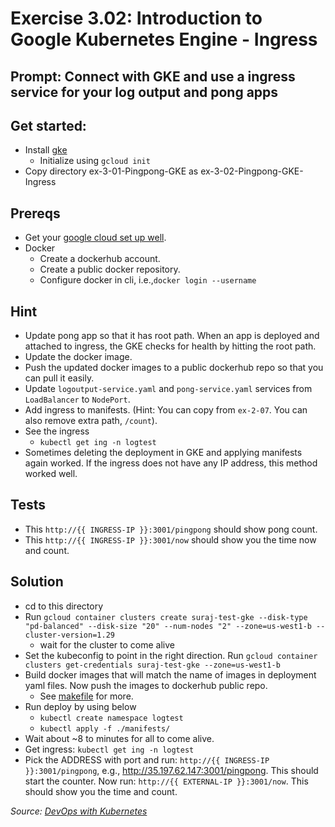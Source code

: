 # Exercise 3.02: Introduction to Google Kubernetes Engine - Ingress

## Prompt: Connect with GKE and use a ingress service for your log output and pong apps

## Get started:
- Install [gke](https://cloud.google.com/sdk/docs/install)
    - Initialize using `gcloud init`
- Copy directory ex-3-01-Pingpong-GKE as ex-3-02-Pingpong-GKE-Ingress

## Prereqs
- Get your [google cloud set up well](https://cloud.google.com/sdk/docs/install).
- Docker
    - Create a dockerhub account.
    - Create a public docker repository.
    - Configure docker in cli, i.e.,`docker login --username`

## Hint
- Update pong app so that it has root path. When an app is deployed and attached to ingress, the GKE checks for health by hitting the root path.
- Update the docker image. 
- Push the updated docker images to a public dockerhub repo so that you can pull it easily.
- Update `logoutput-service.yaml` and `pong-service.yaml` services from `LoadBalancer` to `NodePort`.  
- Add ingress to manifests. (Hint: You can copy from `ex-2-07`. You can also remove extra path, `/count`).
- See the ingress
    - `kubectl get ing -n logtest`
- Sometimes deleting the deployment in GKE and applying manifests again worked. If the ingress does not have any IP address, this method worked well.

## Tests
- This `http://{{ INGRESS-IP }}:3001/pingpong` should show pong count.
- This `http://{{ INGRESS-IP }}:3001/now` should show you the time now and count.


## Solution
- cd to this directory
- Run `gcloud container clusters create suraj-test-gke --disk-type "pd-balanced" --disk-size "20" --num-nodes "2" --zone=us-west1-b --cluster-version=1.29`
    - wait for the cluster to come alive
- Set the kubeconfig to point in the right direction. Run `gcloud container clusters get-credentials suraj-test-gke --zone=us-west1-b`
- Build docker images that will match the name of images in deployment yaml files. Now push the images to dockerhub public repo.
    - See [makefile](./Makefile) for more.
- Run deploy by using below
    - `kubectl create namespace logtest`
    - `kubectl apply -f ./manifests/`
- Wait about ~8 to minutes for all to come alive.
- Get ingress: `kubectl get ing -n logtest`
- Pick the ADDRESS with port and run: `http://{{ INGRESS-IP }}:3001/pingpong`, e.g., http://35.197.62.147:3001/pingpong. This should start the counter. Now run: `http://{{ EXTERNAL-IP }}:3001/now`. This should show you the time and count.

<i>Source: [DevOps with Kubernetes](https://devopswithkubernetes.com/part-3/1-introduction-to-gke)</i>